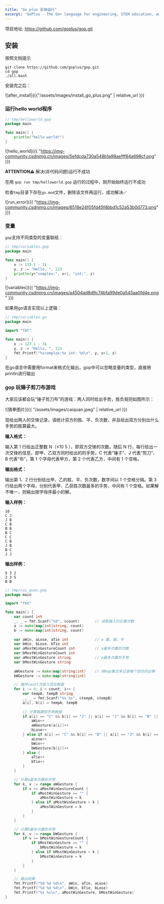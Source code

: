 ```yaml
---
title: "Go plus 安装运行"
excerpt: "GoPlus - The Go+ language for engineering, STEM education, and data science."
---
```


项目地址: https://github.com/goplus/gop.git

## 安装

按照文档提示

```shell
git clone https://github.com/goplus/gop.git
cd gop
./all.bash
```

安装完之后：

![after_install]({{"/assets/images/install_go_plus.png" | relative_url }})

### 运行hello world程序

```go
// tmp/helloworld.gop
package main

func main() {
	println("hello world!")
}
```

![hello_world]({{ "https://img-community.csdnimg.cn/images/5efdcda730a548b1a98ae1ff84a698cf.png" }})

**ATTENTION⚠️**  解决(非代码问题)运行不成功

在用 `gop run tmp/helloworld.gop` 运行的过程中，刚开始始终运行不成功

检查`tmp`目录下存在`go.mod`文件，删除该文件再运行，成功解决✅

![run_error]({{ "https://img-community.csdnimg.cn/images/6518e24f05fd45f4bbd1c52a53b0d773.png" }})


### 变量

`gop`支持不同类型的变量联结：

```go
// tmp/variables.gop
package main

func main() {
	x := 123.1 - 3i
	y, z := "Hello, ", 123
	println(y+"complex:", x+1, "int:", z)
}
```

![variables]({{ "https://img-community.csdnimg.cn/images/a4504ad8d9c74bfa99de0a545aa0fd4e.png" }})

如果用go语言实现以上逻辑：
```go
// tmp/variables.go
package main

import "fmt"

func main() {
	x := 123.1 - 3i
	y, z := "Hello, ", 123
	fmt.Printf("%scomplex:%v int: %d\n", y, x+1, z)
}
```

在go语言中需要用format来格式化输出，gop中可以忽略变量的类型，直接用println进行输出

### gop 玩锤子剪刀布游戏

大家应该都会玩“锤子剪刀布”的游戏：两人同时给出手势，胜负规则如图所示：

![猜拳图片]({{ "/assets/images/caiquan.jpeg" | relative_url }})

现给出两人的交锋记录，请统计双方的胜、平、负次数，并且给出双方分别出什么手势的胜算最大。

**输入格式：**

输入第 1 行给出正整数 N（≤10
5
），即双方交锋的次数。随后 N 行，每行给出一次交锋的信息，即甲、乙双方同时给出的的手势。C 代表“锤子”、J 代表“剪刀”、B 代表“布”，第 1 个字母代表甲方，第 2 个代表乙方，中间有 1 个空格。

**输出格式：**

输出第 1、2 行分别给出甲、乙的胜、平、负次数，数字间以 1 个空格分隔。第 3 行给出两个字母，分别代表甲、乙获胜次数最多的手势，中间有 1 个空格。如果解不唯一，则输出按字母序最小的解。

**输入样例：**

    10
    C J
    J B
    C B
    B B
    B C
    C C
    C B
    J B
    B C
    J J

**输出样例：**

    5 3 2
    2 3 5
    B B

```go
// tmp/cai_quan.gop
package main

import "fmt"

func main() {
	var count int
	_, _ = fmt.Scanf("%d", &count)       // 读取输入的比赛次数
	a := make(map[int]string, count)
	b := make(map[int]string, count)
	
	var aWin, aLose, aTie int      		 // a 赢，输，平
	var bWin, bLose, bTie int
	var aMostWinGestureCount int		 // a最多次赢的次数
	var bMostWinGestureCount int
	var aMostWinGesture string		     // a最多次赢的手势
	var bMostWinGesture string
	
	aWGesture := make(map[string]int)    // 用map集合来记录每个回合的出拳
	bWGesture := make(map[string]int)

	// 循环count次录入回合数据
	for i := 0; i < count; i++ {
		var tempA, tempB string
		_, _ = fmt.Scanf("%s %s", &tempA, &tempB) 
		a[i], b[i] = tempA, tempB
		
		// 计算输赢和手势数据
		if a[i] == "C" && b[i] == "J" || a[i] == "J" && b[i] == "B" || a[i] == "B" && b[i] == "C" {
			aWin++
			aWGesture[a[i]]++
			bLose++
		} else if a[i] == "C" && b[i] == "B" || a[i] == "J" && b[i] == "C" || a[i] == "B" && b[i] == "J" {
			aLose++
			bWin++
			bWGesture[b[i]]++
		} else {
			aTie++
			bTie++
		}
	}

	// 计算a最多次赢的手势
	for k, v := range aWGesture {
		if v >= aMostWinGestureCount {
			if aMostWinGesture == "" {
				aMostWinGesture = k
			} else if aMostWinGesture > k {
				aMostWinGesture = k
			}
		}
	}

	// 计算b最多次赢的手势
	for k, v := range bWGesture {
		if v >= bMostWinGestureCount {
			if bMostWinGesture == "" {
				bMostWinGesture = k
			} else if bMostWinGesture > k {
				bMostWinGesture = k
			}
		}
	}

	// 输出结果
	fmt.Printf("%d %d %d\n", aWin, aTie, aLose)
	fmt.Printf("%d %d %d\n", bWin, bTie, bLose)
	fmt.Printf("%s %s\n", aMostWinGesture, bMostWinGesture)
}
```


<!-- [“我的GO+初体验” | 征文活动进行中......](https://bbs.csdn.net/topics/603464006) -->
